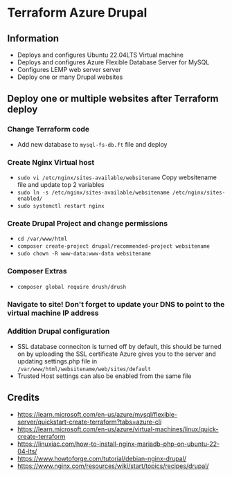 # Terraform Azure Drupal

## Information
* Deploys and configures Ubuntu 22.04LTS Virtual machine
* Deploys and configures Azure Flexible Database Server for MySQL
* Configures LEMP web server server
* Deploy one or many Drupal websites


## Deploy one or multiple websites after Terraform deploy

### Change Terraform code
* Add new database to `mysql-fs-db.ft` file and deploy

### Create Nginx Virtual host
* `sudo vi /etc/nginx/sites-available/websitename` Copy websitename file and update top 2 variables
* `sudo ln -s /etc/nginx/sites-available/websitename /etc/nginx/sites-enabled/`
* `sudo systemctl restart nginx`

### Create Drupal Project and change permissions
* `cd /var/www/html`
* `composer create-project drupal/recommended-project websitename`
* `sudo chown -R www-data:www-data websitename`

### Composer Extras
* `composer global require drush/drush`

### Navigate to site! Don't forget to update your DNS to point to the virtual machine IP address

### Addition Drupal configuration
* SSL database conneciton is turned off by default, this should be turned on by uploading the SSL certificate Azure gives you to the server and updating settings.php file in `/var/www/html/websitename/web/sites/default`
* Trusted Host settings can also be enabled from the same file

## Credits
* https://learn.microsoft.com/en-us/azure/mysql/flexible-server/quickstart-create-terraform?tabs=azure-cli
* https://learn.microsoft.com/en-us/azure/virtual-machines/linux/quick-create-terraform
* https://linuxiac.com/how-to-install-nginx-mariadb-php-on-ubuntu-22-04-lts/
* https://www.howtoforge.com/tutorial/debian-nginx-drupal/
* https://www.nginx.com/resources/wiki/start/topics/recipes/drupal/